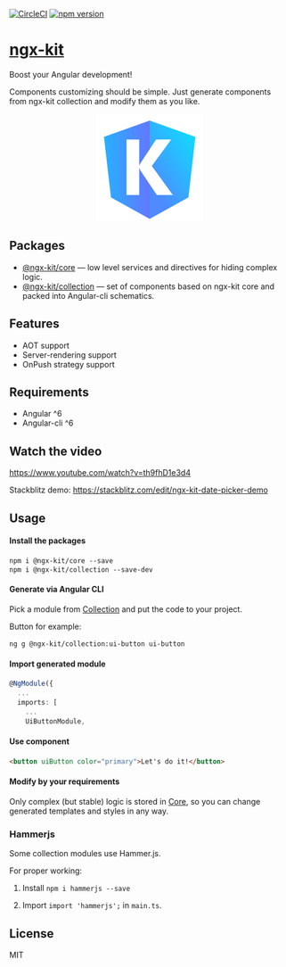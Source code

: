 [![CircleCI](https://circleci.com/gh/ngx-kit/ngx-kit.svg?style=svg)](https://circleci.com/gh/ngx-kit/ngx-kit)
[![npm version](https://badge.fury.io/js/%40ngx-kit%2Fcore.svg)](https://www.npmjs.com/@ngx-kit/core)

# [ngx-kit](https://ngx-kit.com)

Boost your Angular development!

Components customizing should be simple. Just generate components from ngx-kit collection and modify them as you like.

<p align="center">
  <a href="https://ngx-kit.com"><img src="./website/assets/ngx-kit-192.png" alt="ngx-kit logo"></a>
</p>

## Packages

* [@ngx-kit/core](https://ngx-kit.com/core) — low level services and directives for hiding complex logic.
* [@ngx-kit/collection](https://ngx-kit.com/collection) — set of components based on ngx-kit core and packed into Angular-cli schematics.


## Features

* AOT support
* Server-rendering support
* OnPush strategy support


## Requirements

* Angular ^6
* Angular-cli ^6


## Watch the video

https://www.youtube.com/watch?v=th9fhD1e3d4

Stackblitz demo: https://stackblitz.com/edit/ngx-kit-date-picker-demo


## Usage

#### Install the packages

```
npm i @ngx-kit/core --save
npm i @ngx-kit/collection --save-dev
```

#### Generate via Angular CLI

Pick a module from [Collection](https://ngx-kit.com/collection) and put the code to your project.

Button for example:

```
ng g @ngx-kit/collection:ui-button ui-button
```

#### Import generated module

```typescript
@NgModule({
  ...
  imports: [
    ...
    UiButtonModule,
```

#### Use component

```html
<button uiButton color="primary">Let's do it!</button>
```

#### Modify by your requirements

Only complex (but stable) logic is stored in [Core](https://ngx-kit.com/core), so you can change generated templates and styles in any way.


### Hammerjs

Some collection modules use Hammer.js. 

For proper working:

1. Install `npm i hammerjs --save`

2. Import `import 'hammerjs';` in `main.ts`.


## License

MIT
